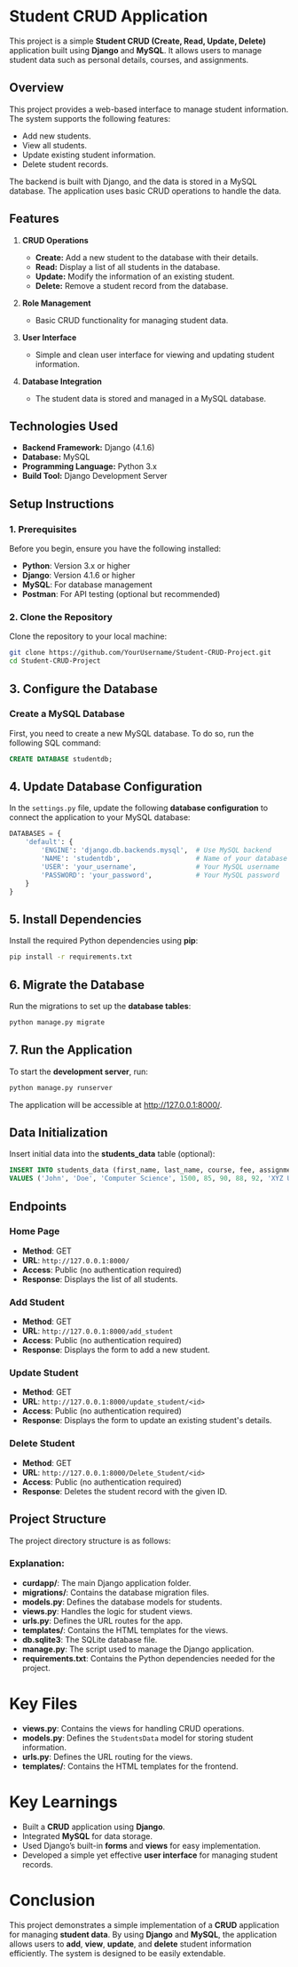 
# Student CRUD Application

This project is a simple **Student CRUD (Create, Read, Update, Delete)** application built using **Django** and **MySQL**. It allows users to manage student data such as personal details, courses, and assignments.

## Overview

This project provides a web-based interface to manage student information. The system supports the following features:

- Add new students.
- View all students.
- Update existing student information.
- Delete student records.

The backend is built with Django, and the data is stored in a MySQL database. The application uses basic CRUD operations to handle the data.

## Features

1. **CRUD Operations**
   - **Create:** Add a new student to the database with their details.
   - **Read:** Display a list of all students in the database.
   - **Update:** Modify the information of an existing student.
   - **Delete:** Remove a student record from the database.

2. **Role Management**
   - Basic CRUD functionality for managing student data.

3. **User Interface**
   - Simple and clean user interface for viewing and updating student information.

4. **Database Integration**
   - The student data is stored and managed in a MySQL database.

## Technologies Used

- **Backend Framework:** Django (4.1.6)
- **Database:** MySQL
- **Programming Language:** Python 3.x
- **Build Tool:** Django Development Server

## Setup Instructions

### 1. Prerequisites

Before you begin, ensure you have the following installed:

- **Python**: Version 3.x or higher
- **Django**: Version 4.1.6 or higher
- **MySQL**: For database management
- **Postman**: For API testing (optional but recommended)

### 2. Clone the Repository

Clone the repository to your local machine:

```bash
git clone https://github.com/YourUsername/Student-CRUD-Project.git
cd Student-CRUD-Project
```

## 3. Configure the Database

### Create a MySQL Database

First, you need to create a new MySQL database. To do so, run the following SQL command:

```sql
CREATE DATABASE studentdb;
```

## 4. Update Database Configuration

In the `settings.py` file, update the following **database configuration** to connect the application to your MySQL database:

```python
DATABASES = {
    'default': {
        'ENGINE': 'django.db.backends.mysql',  # Use MySQL backend
        'NAME': 'studentdb',                   # Name of your database
        'USER': 'your_username',               # Your MySQL username
        'PASSWORD': 'your_password',           # Your MySQL password
    }
}
```
## 5. Install Dependencies

Install the required Python dependencies using **pip**:

```bash
pip install -r requirements.txt
```
## 6. Migrate the Database

Run the migrations to set up the **database tables**:

```bash
python manage.py migrate
```
## 7. Run the Application

To start the **development server**, run:

```bash
python manage.py runserver
```
The application will be accessible at http://127.0.0.1:8000/.

## Data Initialization

Insert initial data into the **students_data** table (optional):

```sql
INSERT INTO students_data (first_name, last_name, course, fee, assignment1, assignment2, assignment3, assignment4, institute, location)
VALUES ('John', 'Doe', 'Computer Science', 1500, 85, 90, 88, 92, 'XYZ University', 'New York');
```
## Endpoints

### Home Page
- **Method**: GET  
- **URL**: `http://127.0.0.1:8000/`  
- **Access**: Public (no authentication required)  
- **Response**: Displays the list of all students.

### Add Student
- **Method**: GET  
- **URL**: `http://127.0.0.1:8000/add_student`  
- **Access**: Public (no authentication required)  
- **Response**: Displays the form to add a new student.

### Update Student
- **Method**: GET  
- **URL**: `http://127.0.0.1:8000/update_student/<id>`  
- **Access**: Public (no authentication required)  
- **Response**: Displays the form to update an existing student's details.

### Delete Student
- **Method**: GET  
- **URL**: `http://127.0.0.1:8000/Delete_Student/<id>`  
- **Access**: Public (no authentication required)  
- **Response**: Deletes the student record with the given ID.




## Project Structure

The project directory structure is as follows:


### Explanation:
- **curdapp/**: The main Django application folder.
- **migrations/**: Contains the database migration files.
- **models.py**: Defines the database models for students.
- **views.py**: Handles the logic for student views.
- **urls.py**: Defines the URL routes for the app.
- **templates/**: Contains the HTML templates for the views.
- **db.sqlite3**: The SQLite database file.
- **manage.py**: The script used to manage the Django application.
- **requirements.txt**: Contains the Python dependencies needed for the project.

# Key Files

- **views.py**: Contains the views for handling CRUD operations.
- **models.py**: Defines the `StudentsData` model for storing student information.
- **urls.py**: Defines the URL routing for the views.
- **templates/**: Contains the HTML templates for the frontend.



# Key Learnings

- Built a **CRUD** application using **Django**.
- Integrated **MySQL** for data storage.
- Used Django’s built-in **forms** and **views** for easy implementation.
- Developed a simple yet effective **user interface** for managing student records.

# Conclusion

This project demonstrates a simple implementation of a **CRUD** application for managing **student data**. By using **Django** and **MySQL**, the application allows users to **add**, **view**, **update**, and **delete** student information efficiently. The system is designed to be easily extendable.



